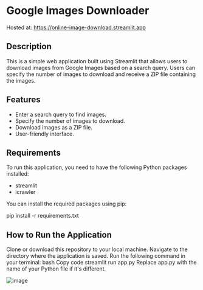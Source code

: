 # Google Images Downloader

Hosted at: https://online-image-download.streamlit.app

## Description
This is a simple web application built using Streamlit that allows users to download images from Google Images based on a search query. Users can specify the number of images to download and receive a ZIP file containing the images.

## Features
- Enter a search query to find images.
- Specify the number of images to download.
- Download images as a ZIP file.
- User-friendly interface.

## Requirements
To run this application, you need to have the following Python packages installed:
- streamlit
- icrawler

You can install the required packages using pip:


pip install -r requirements.txt

## How to Run the Application
Clone or download this repository to your local machine.
Navigate to the directory where the application is saved.
Run the following command in your terminal:
bash
Copy code
streamlit run app.py
Replace app.py with the name of your Python file if it's different.

![image](https://github.com/user-attachments/assets/7162f6f5-2c75-44e8-9a45-d31ca290936a)
